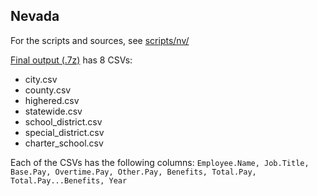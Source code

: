 ## Nevada

For the scripts and sources, see [scripts/nv/](scripts/nv/)

[Final output (.7z)](nv_data.7z) has 8 CSVs: 
  * city.csv
  * county.csv
  * highered.csv
  * statewide.csv
  * school_district.csv
  * special_district.csv
  * charter_school.csv

Each of the CSVs has the following columns: `Employee.Name, Job.Title, Base.Pay, Overtime.Pay, Other.Pay, Benefits, Total.Pay, Total.Pay...Benefits, Year`
